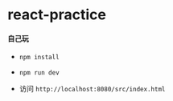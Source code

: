# react-practice

#### 自己玩

- `npm install`

- `npm run dev`

- 访问 `http://localhost:8080/src/index.html`